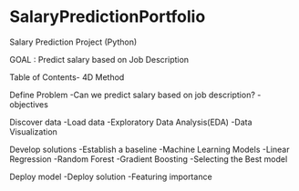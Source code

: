 # SalaryPredictionPortfolio
Salary Prediction Project (Python)

GOAL : Predict salary based on Job Description 

Table of Contents- 4D Method

Define Problem
  -Can we predict salary based on job description?
  -objectives
  
Discover data
  -Load data
  -Exploratory Data Analysis(EDA)
  -Data Visualization
  
Develop solutions
  -Establish a baseline
  -Machine Learning Models
    -Linear Regression
    -Random Forest
    -Gradient Boosting
  -Selecting the Best model
  
Deploy model
  -Deploy solution
  -Featuring importance
